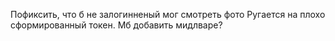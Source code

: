 Пофиксить, что б не залогинненый мог смотреть фото
Ругается на плохо сформированный токен. Мб добавить мидлваре?